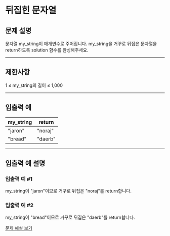 # 뒤집힌 문자열

## 문제 설명
문자열 my_string이 매개변수로 주어집니다. my_string을 거꾸로 뒤집은 문자열을 return하도록 solution 함수를 완성해주세요.

---

## 제한사항
1 ≤ my_string의 길이 ≤ 1,000

---

## 입출력 예
| my_string | return  |
|-----------|---------|
| "jaron"   | "noraj" |
| "bread"   | "daerb" |

---

## 입출력 예 설명

### 입출력 예 #1
my_string이 "jaron"이므로 거꾸로 뒤집은 "noraj"를 return합니다.

### 입출력 예 #2
my_string이 "bread"이므로 거꾸로 뒤집은 "daerb"를 return합니다.

[문제 해설 보기](./문제해설.md)
